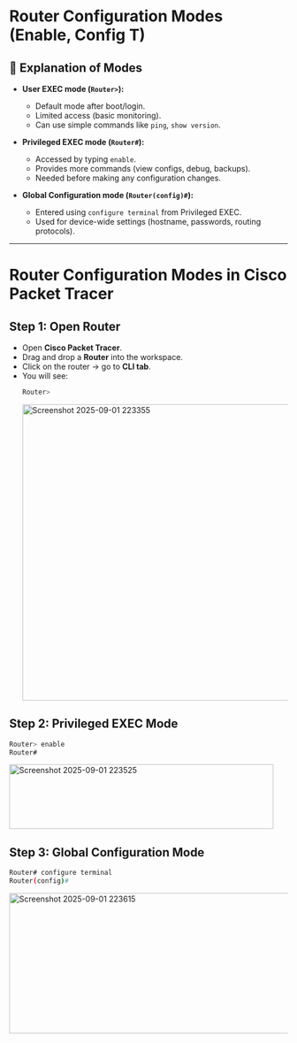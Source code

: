 # Router Configuration Modes (Enable, Config T)

## 🔹 Explanation of Modes

- **User EXEC mode (`Router>`):**
  - Default mode after boot/login.
  - Limited access (basic monitoring).
  - Can use simple commands like `ping`, `show version`.

- **Privileged EXEC mode (`Router#`):**
  - Accessed by typing `enable`.
  - Provides more commands (view configs, debug, backups).
  - Needed before making any configuration changes.

- **Global Configuration mode (`Router(config)#`):**
  - Entered using `configure terminal` from Privileged EXEC.
  - Used for device-wide settings (hostname, passwords, routing protocols).

---
# Router Configuration Modes in Cisco Packet Tracer

## Step 1: Open Router
- Open **Cisco Packet Tracer**.
- Drag and drop a **Router** into the workspace.
- Click on the router → go to **CLI tab**.
- You will see:
  ```bash
  Router>
  ```
  <img width="600" height="536" alt="Screenshot 2025-09-01 223355" src="https://github.com/user-attachments/assets/93d540ff-f31e-4f00-8424-3db5ae022588" />

## Step 2: Privileged EXEC Mode
```bash
Router> enable
Router#
```
<img width="478" height="117" alt="Screenshot 2025-09-01 223525" src="https://github.com/user-attachments/assets/1c599ddc-d5f0-4c64-ab2b-da9697bf977e" />

## Step 3: Global Configuration Mode
```bash
Router# configure terminal
Router(config)#
```
<img width="705" height="254" alt="Screenshot 2025-09-01 223615" src="https://github.com/user-attachments/assets/87f2e659-4f1e-40f2-9f2c-668aa1fdfa27" />
